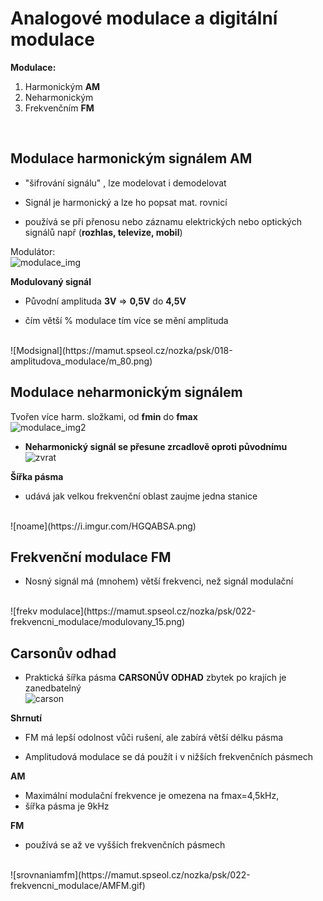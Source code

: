 # Analogové modulace a digitální modulace

**Modulace:**
1. Harmonickým **AM**
2. Neharmonickým
3. Frekvenčním **FM**
<br>

## Modulace harmonickým signálem AM

* "šifrování signálu" , lze modelovat i demodelovat

* Signál je harmonický a lze ho popsat mat. rovnicí

* používá se při přenosu nebo záznamu elektrických nebo optických signálů např (**rozhlas, televize, mobil**)

Modulátor:<br>
![modulace_img](https://mamut.spseol.cz/nozka/psk/018-amplitudova_modulace/modulator.png)

**Modulovaný signál**

* Původní amplituda **3V** => **0,5V** do **4,5V**

* čím větší % modulace tím více se mění amplituda
<br>
![Modsignal](https://mamut.spseol.cz/nozka/psk/018-amplitudova_modulace/m_80.png)

## Modulace neharmonickým signálem

Tvořen více harm. složkami, od **fmin** do **fmax**
<br>
![modulace_img2](https://mamut.spseol.cz/nozka/psk/018-amplitudova_modulace/modulacni_neh.png)

* **Neharmonický signál se přesune zrcadlově oproti původnímu**<br>
![zvrat](https://i.imgur.com/0n83LMB.png)

**Šířka pásma**

* udává jak velkou frekvenční oblast zaujme jedna stanice
<br>
![noame](https://i.imgur.com/HGQABSA.png)

## Frekvenční modulace FM

* Nosný signál má (mnohem) větší frekvenci, než signál modulační
<br>
![frekv modulace](https://mamut.spseol.cz/nozka/psk/022-frekvencni_modulace/modulovany_15.png)

## Carsonův odhad
* Praktická šířka pásma **CARSONŮV ODHAD** zbytek po krajích je zanedbatelný<br>
![carson](https://mamut.spseol.cz/nozka/psk/022-frekvencni_modulace/carson.png)

**Shrnutí**
* FM má lepší odolnost vůči rušení, ale zabírá větší délku pásma

* Amplitudová modulace se dá použít i v nižších frekvenčních pásmech

**AM**
* Maximální modulační frekvence je omezena na fmax=4,5kHz,
* šířka pásma je 9kHz

**FM**
* používá se až ve vyšších frekvenčních pásmech
<br>
![srovnaniamfm](https://mamut.spseol.cz/nozka/psk/022-frekvencni_modulace/AMFM.gif)